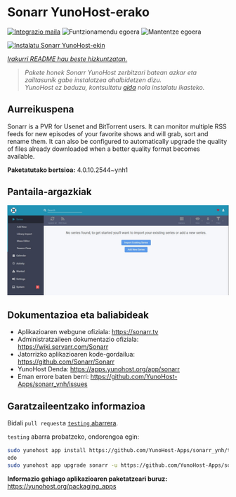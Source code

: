 <!--
Ohart ongi: README hau automatikoki sortu da <https://github.com/YunoHost/apps/tree/master/tools/readme_generator>ri esker
EZ editatu eskuz.
-->

# Sonarr YunoHost-erako

[![Integrazio maila](https://dash.yunohost.org/integration/sonarr.svg)](https://ci-apps.yunohost.org/ci/apps/sonarr/) ![Funtzionamendu egoera](https://ci-apps.yunohost.org/ci/badges/sonarr.status.svg) ![Mantentze egoera](https://ci-apps.yunohost.org/ci/badges/sonarr.maintain.svg)

[![Instalatu Sonarr YunoHost-ekin](https://install-app.yunohost.org/install-with-yunohost.svg)](https://install-app.yunohost.org/?app=sonarr)

*[Irakurri README hau beste hizkuntzatan.](./ALL_README.md)*

> *Pakete honek Sonarr YunoHost zerbitzari batean azkar eta zailtasunik gabe instalatzea ahalbidetzen dizu.*  
> *YunoHost ez baduzu, kontsultatu [gida](https://yunohost.org/install) nola instalatu ikasteko.*

## Aurreikuspena

Sonarr is a PVR for Usenet and BitTorrent users. It can monitor multiple RSS feeds for new episodes of your favorite shows and will grab, sort and rename them. It can also be configured to automatically upgrade the quality of files already downloaded when a better quality format becomes available.


**Paketatutako bertsioa:** 4.0.10.2544~ynh1

## Pantaila-argazkiak

![Sonarr(r)en pantaila-argazkia](./doc/screenshots/screenshot.jpg)

## Dokumentazioa eta baliabideak

- Aplikazioaren webgune ofiziala: <https://sonarr.tv>
- Administratzaileen dokumentazio ofiziala: <https://wiki.servarr.com/Sonarr>
- Jatorrizko aplikazioaren kode-gordailua: <https://github.com/Sonarr/Sonarr>
- YunoHost Denda: <https://apps.yunohost.org/app/sonarr>
- Eman errore baten berri: <https://github.com/YunoHost-Apps/sonarr_ynh/issues>

## Garatzaileentzako informazioa

Bidali `pull request`a [`testing` abarrera](https://github.com/YunoHost-Apps/sonarr_ynh/tree/testing).

`testing` abarra probatzeko, ondorengoa egin:

```bash
sudo yunohost app install https://github.com/YunoHost-Apps/sonarr_ynh/tree/testing --debug
edo
sudo yunohost app upgrade sonarr -u https://github.com/YunoHost-Apps/sonarr_ynh/tree/testing --debug
```

**Informazio gehiago aplikazioaren paketatzeari buruz:** <https://yunohost.org/packaging_apps>
